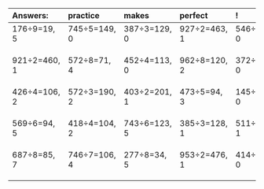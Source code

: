 | Answers: | practice | makes | perfect | ! |
| :--- | :--- | :--- | :--- | :--- |
| 176÷9=19, 5 | 745÷5=149, 0 | 387÷3=129, 0 | 927÷2=463, 1 | 546÷3=182, 0 | 
|   |   |   |   |   | 
|   |   |   |   |   | 
|   |   |   |   |   | 
| 921÷2=460, 1 | 572÷8=71, 4 | 452÷4=113, 0 | 962÷8=120, 2 | 372÷2=186, 0 | 
|   |   |   |   |   | 
|   |   |   |   |   | 
|   |   |   |   |   | 
| 426÷4=106, 2 | 572÷3=190, 2 | 403÷2=201, 1 | 473÷5=94, 3 | 145÷5=29, 0 | 
|   |   |   |   |   | 
|   |   |   |   |   | 
|   |   |   |   |   | 
| 569÷6=94, 5 | 418÷4=104, 2 | 743÷6=123, 5 | 385÷3=128, 1 | 511÷5=102, 1 | 
|   |   |   |   |   | 
|   |   |   |   |   | 
|   |   |   |   |   | 
| 687÷8=85, 7 | 746÷7=106, 4 | 277÷8=34, 5 | 953÷2=476, 1 | 414÷6=69, 0 | 
|   |   |   |   |   | 
|   |   |   |   |   | 
|   |   |   |   |   | 
